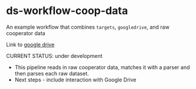 # ds-workflow-coop-data
An example workflow that combines `targets`, `googledrive`, and raw cooperator data

Link to [google drive](https://drive.google.com/drive/folders/1yURYv6RvL9e07oEIfI4rSLbrzEHUh2F7?usp=sharing)

CURRENT STATUS: under development
  - This pipeline reads in raw cooperator data, matches it with a parser and then parses each raw dataset.
  - Next steps - include interaction with Google Drive
